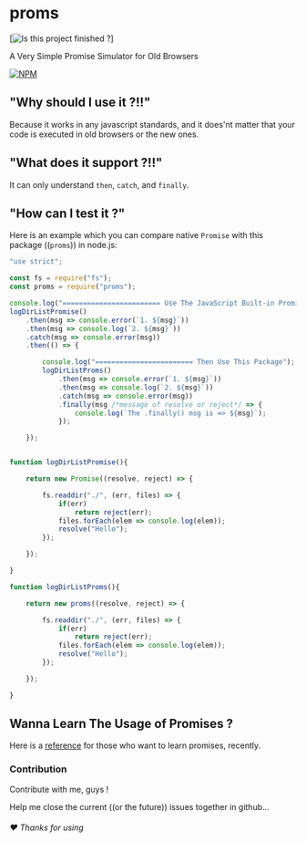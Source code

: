 # proms
[![Is this project finished ?](https://img.shields.io/badge/finished-yes-brightgreen.svg)]

A Very Simple Promise Simulator for Old Browsers

[![NPM](https://nodei.co/npm/proms.png)](https://nodei.co/npm/proms/)

## "Why should I use it ?!!"
Because it works in any javascript standards, and it does'nt matter that your code
is executed in old browsers or the new ones.

## "What does it support ?!!"
It can only understand `then`, `catch`, and `finally`.

## "How can I test it ?"
Here is an example which you can compare native `Promise` with this package ((`proms`)) in node.js:
```javascript
"use strict";

const fs = require("fs");
const proms = require("proms");

console.log("======================== Use The JavaScript Built-in Promise");
logDirListPromise()
    .then(msg => console.error(`1. ${msg}`))
    .then(msg => console.log(`2. ${msg}`))
    .catch(msg => console.error(msg))
    .then(() => {

        console.log("======================== Then Use This Package");
        logDirListProms()
            .then(msg => console.error(`1. ${msg}`))
            .then(msg => console.log(`2. ${msg}`))
            .catch(msg => console.error(msg))
            .finally(msg /*message of resolve or reject*/ => {
                console.log(`The .finally() msg is => ${msg}`);
            });

    });


function logDirListPromise(){

    return new Promise((resolve, reject) => {

        fs.readdir("./", (err, files) => {
            if(err)
                return reject(err);
            files.forEach(elem => console.log(elem));
            resolve("Hello");
        });

    });

}

function logDirListProms(){

    return new proms((resolve, reject) => {

        fs.readdir("./", (err, files) => {
            if(err)
                return reject(err);
            files.forEach(elem => console.log(elem));
            resolve("Hello");
        });

    });

}

```

## Wanna Learn The Usage of Promises ?
Here is a [reference](https://developer.mozilla.org/en-US/docs/Web/JavaScript/Reference/Global_Objects/Promise)
for those who want to learn promises, recently.

### Contribution
Contribute with me, guys !

Help me close the current ((or the future)) issues together in github...

###### ❤️ Thanks for using
